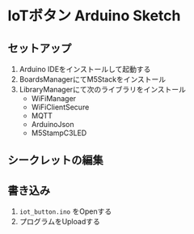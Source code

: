 # IoTボタン Arduino Sketch

## セットアップ

1. Arduino IDEをインストールして起動する
2. BoardsManagerにてM5Stackをインストール
3. LibraryManagerにて次のライブラリをインストール
    - WiFiManager
    - WiFiClientSecure
    - MQTT
    - ArduinoJson
    - M5StampC3LED

## シークレットの編集



## 書き込み

1. `iot_button.ino` をOpenする
2. プログラムをUploadする

